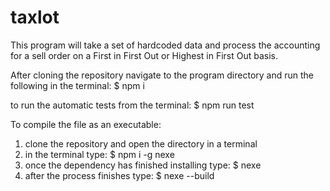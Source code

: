 # taxlot


This program will take a set of hardcoded data and process the accounting for a sell order on a First in First Out or Highest in First Out basis.

After cloning the repository navigate to the program directory and run the following in the terminal:
$ npm i

to run the automatic tests from the terminal:
$ npm run test

To compile the file as an executable:

1. clone the repository and open the directory in a terminal
2. in the terminal type:
    $ npm i -g nexe
3. once the dependency has finished installing type:
    $ nexe 
4. after the process finishes type:
    $ nexe --build